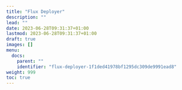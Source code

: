 ```yaml
---
title: "Flux Deployer"
description: ""
lead: ""
date: 2023-06-28T09:31:37+01:00
lastmod: 2023-06-28T09:31:37+01:00
draft: true
images: []
menu:
  docs:
    parent: ""
    identifier: "flux-deployer-1f1ded41978bf1295dc309de9991ead8"
weight: 999
toc: true
---
```

